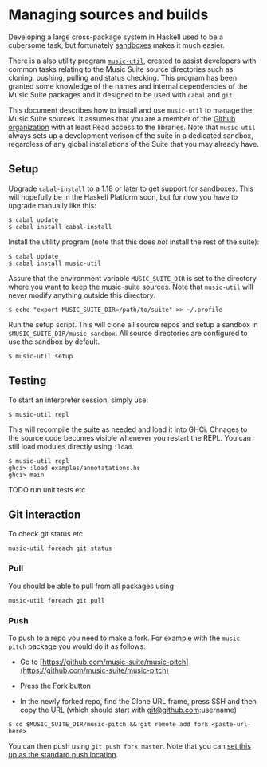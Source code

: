 # Managing sources and builds

Developing a large cross-package system in Haskell used to be a cubersome task, but fortunately [sandboxes](http://coldwa.st/e/blog/2013-08-20-Cabal-sandbox.html) makes it much easier.

There is a also utility program [`music-util`](https://github.com/music-suite/music-util), created to assist developers with common tasks relating to the Music Suite source directories such as cloning, pushing, pulling and status checking. This program has been granted some knowledge of the names and internal dependencies of the Music Suite packages and it designed to be used with `cabal` and `git`.

This document describes how to install and use `music-util` to manage the Music Suite sources. It assumes that you are a member of the [Github organization](https://github.com/music-suite) with at least Read access to the libraries. Note that `music-util` always sets up a development verison of the suite in a dedicated sandbox, regardless of any global installations of the Suite that you may already have.


## Setup

Upgrade `cabal-install` to a 1.18 or later to get support for sandboxes. This will hopefully be in the Haskell Platform soon, but for now you have to upgrade manually like this:

~~~{.bash}
$ cabal update
$ cabal install cabal-install
~~~

Install the utility program (note that this does *not* install the rest of the suite):

~~~{.bash}
$ cabal update
$ cabal install music-util
~~~

Assure that the environment variable `MUSIC_SUITE_DIR` is set to the directory where you want to keep the music-suite sources. Note that `music-util` will never modify anything outside this directory.

~~~{.bash}
$ echo "export MUSIC_SUITE_DIR=/path/to/suite" >> ~/.profile
~~~

Run the setup script. This will clone all source repos and setup a sandbox in `$MUSIC_SUITE_DIR/music-sandbox`. All source directories are configured to use the sandbox by default.

~~~{.bash}
$ music-util setup
~~~

## Testing

To start an interpreter session, simply use:

~~~{.bash}
$ music-util repl
~~~
    
This will recompile the suite as needed and load it into GHCi. Chnages to the source code becomes visible whenever you restart the REPL. You can still load modules directly using `:load`.

~~~{.bash}
$ music-util repl
ghci> :load examples/annotatations.hs
ghci> main
~~~

TODO run unit tests etc

## Git interaction

To check git status etc

    music-util foreach git status 

### Pull

You should be able to pull from all packages using

    music-util foreach git pull 

### Push

To push to a repo you need to make a fork. For example with the `music-pitch` package you would do it as follows:

- Go to [https://github.com/music-suite/music-pitch](https://github.com/music-suite/music-pitch)

- Press the Fork button

- In the newly forked repo, find the Clone URL frame, press SSH and then copy the URL 
(which should start with git@github.com:username)

~~~{.bash}
$ cd $MUSIC_SUITE_DIR/music-pitch && git remote add fork <paste-url-here>
~~~

You can then push using `git push fork master`. Note that you can [set this up as the standard push location](http://sleepycoders.blogspot.se/2012/05/different-git-push-pullfetch-urls.html).


